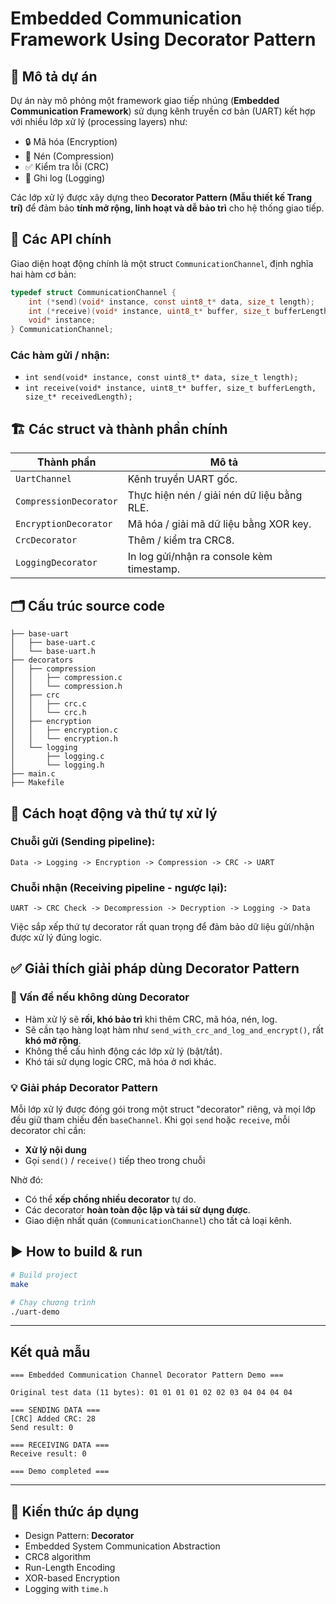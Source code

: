 
# Embedded Communication Framework Using Decorator Pattern

## 📌 Mô tả dự án

Dự án này mô phỏng một framework giao tiếp nhúng (**Embedded Communication Framework**) sử dụng kênh truyền cơ bản (UART) kết hợp với nhiều lớp xử lý (processing layers) như:

- 🔒 Mã hóa (Encryption)
- 🧩 Nén (Compression)
- ✅ Kiểm tra lỗi (CRC)
- 📝 Ghi log (Logging)

Các lớp xử lý được xây dựng theo **Decorator Pattern (Mẫu thiết kế Trang trí)** để đảm bảo **tính mở rộng, linh hoạt và dễ bảo trì** cho hệ thống giao tiếp.

## 🧩 Các API chính

Giao diện hoạt động chính là một struct `CommunicationChannel`, định nghĩa hai hàm cơ bản:

```c
typedef struct CommunicationChannel {
    int (*send)(void* instance, const uint8_t* data, size_t length);
    int (*receive)(void* instance, uint8_t* buffer, size_t bufferLength, size_t* receivedLength);
    void* instance;
} CommunicationChannel;
```

### Các hàm gửi / nhận:
- `int send(void* instance, const uint8_t* data, size_t length);`
- `int receive(void* instance, uint8_t* buffer, size_t bufferLength, size_t* receivedLength);`

## 🏗️ Các struct và thành phần chính

| Thành phần             | Mô tả                                      |
| ---------------------- | ------------------------------------------ |
| `UartChannel`          | Kênh truyền UART gốc.                      |
| `CompressionDecorator` | Thực hiện nén / giải nén dữ liệu bằng RLE. |
| `EncryptionDecorator`  | Mã hóa / giải mã dữ liệu bằng XOR key.     |
| `CrcDecorator`         | Thêm / kiểm tra CRC8.                      |
| `LoggingDecorator`     | In log gửi/nhận ra console kèm timestamp.  |

## 🗂️ Cấu trúc source code

```
├── base-uart
│   ├── base-uart.c
│   └── base-uart.h
├── decorators
│   ├── compression
│   │   ├── compression.c
│   │   └── compression.h
│   ├── crc
│   │   ├── crc.c
│   │   └── crc.h
│   ├── encryption
│   │   ├── encryption.c
│   │   └── encryption.h
│   └── logging
│       ├── logging.c
│       └── logging.h
├── main.c
├── Makefile
```

## 🧠 Cách hoạt động và thứ tự xử lý

### Chuỗi gửi (Sending pipeline):
```
Data -> Logging -> Encryption -> Compression -> CRC -> UART
```

### Chuỗi nhận (Receiving pipeline - ngược lại):
```
UART -> CRC Check -> Decompression -> Decryption -> Logging -> Data
```

Việc sắp xếp thứ tự decorator rất quan trọng để đảm bảo dữ liệu gửi/nhận được xử lý đúng logic.

## ✅ Giải thích giải pháp dùng Decorator Pattern

### 🔧 Vấn đề nếu không dùng Decorator
- Hàm xử lý sẽ **rối, khó bảo trì** khi thêm CRC, mã hóa, nén, log.
- Sẽ cần tạo hàng loạt hàm như `send_with_crc_and_log_and_encrypt()`, rất **khó mở rộng**.
- Không thể cấu hình động các lớp xử lý (bật/tắt).
- Khó tái sử dụng logic CRC, mã hóa ở nơi khác.

### 💡 Giải pháp Decorator Pattern
Mỗi lớp xử lý được đóng gói trong một struct "decorator" riêng, và mọi lớp đều giữ tham chiếu đến `baseChannel`. Khi gọi `send` hoặc `receive`, mỗi decorator chỉ cần:

- **Xử lý nội dung**
- Gọi `send()` / `receive()` tiếp theo trong chuỗi

Nhờ đó:
- Có thể **xếp chồng nhiều decorator** tự do.
- Các decorator **hoàn toàn độc lập và tái sử dụng được**.
- Giao diện nhất quán (`CommunicationChannel`) cho tất cả loại kênh.

## ▶️  How to build & run
```bash
# Build project
make

# Chạy chương trình
./uart-demo
```
---
## Kết quả mẫu
```
=== Embedded Communication Channel Decorator Pattern Demo ===

Original test data (11 bytes): 01 01 01 01 02 02 03 04 04 04 04 

=== SENDING DATA ===
[CRC] Added CRC: 28
Send result: 0

=== RECEIVING DATA ===
Receive result: 0

=== Demo completed ===
```
---

## 🧠 Kiến thức áp dụng
- Design Pattern: **Decorator**
- Embedded System Communication Abstraction
- CRC8 algorithm
- Run-Length Encoding
- XOR-based Encryption
- Logging with `time.h`